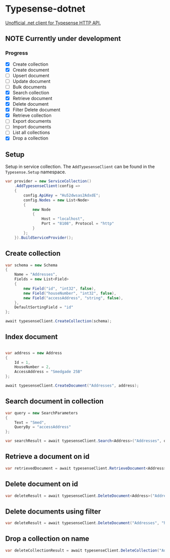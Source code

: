 # Typesense-dotnet

[Unofficial .net client for Typesense HTTP API.](https://www.nuget.org/packages/Typesense/)

## NOTE Currently under development

### Progress

- [x] Create collection
- [x] Create document
- [ ] Upsert document
- [ ] Update document
- [ ] Bulk documents
- [x] Search collection
- [x] Retrieve document
- [x] Delete document
- [x] Filter Delete document
- [x] Retrieve collection
- [ ] Export documents
- [ ] Import documents
- [ ] List all collections
- [x] Drop a collection

## Setup

Setup in service collection. The `AddTypesenseClient` can be found in the `Typesense.Setup` namespace.

``` c#
var provider = new ServiceCollection()
    .AddTypesenseClient(config =>
    {
        config.ApiKey = "Hu52dwsas2AdxdE";
        config.Nodes = new List<Node>
        {
            new Node
            {
                Host = "localhost",
                Port = "8108", Protocol = "http"
            }
        };
    }).BuildServiceProvider();
```

## Create collection

``` c#
var schema = new Schema
{
    Name = "Addresses",
    Fields = new List<Field>
    {
        new Field("id", "int32", false),
        new Field("houseNumber", "int32", false),
        new Field("accessAddress", "string", false),
    },
    DefaultSortingField = "id"
};

await typesenseClient.CreateCollection(schema);
```

## Index document

``` c#

var address = new Address
{
    Id = 1,
    HouseNumber = 2,
    AccessAddress = "Smedgade 25B"
};

await typesenseClient.CreateDocument("Addresses", address);
```

## Search document in collection

``` c#
var query = new SearchParameters
{
    Text = "Smed",
    QueryBy = "accessAddress"
};

var searchResult = await typesenseClient.Search<Address>("Addresses", query);
```

## Retrieve a document on id

``` c#
var retrievedDocument = await typesenseClient.RetrieveDocument<Address>("Addresses", "1");
```

## Delete document on id

``` c#
var deleteResult = await typesenseClient.DeleteDocument<Address>("Addresses", "2");
```

## Delete documents using filter

``` c#
var deleteResult = await typesenseClient.DeleteDocument("Addresses", "houseNumber:>=3", 100);
```

## Drop a collection on name

``` c#
var deleteCollectionResult = await typesenseClient.DeleteCollection("Addresses");
```
